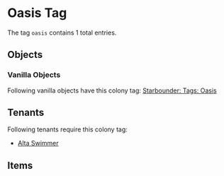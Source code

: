 # Oasis Tag

The tag `oasis` contains 1 total entries.

## Objects

### Vanilla Objects

Following vanilla objects have this colony tag: [Starbounder: Tags: Oasis](https://starbounder.org/Tag:Oasis)

## Tenants

Following tenants require this colony tag:

- [Alta Swimmer](https://ceterai.github.io/MyEnternia/Wiki/AltaSwimmer)

## Items
